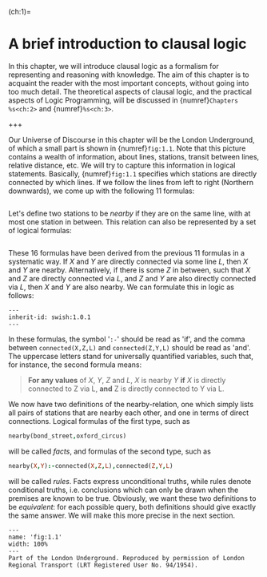 <!--H2: Chapter 1-->
(ch:1)=
# A brief introduction to clausal logic #

In this chapter, we will introduce clausal logic as a formalism for representing and reasoning with knowledge. The aim of this chapter is to acquaint the reader with the most important concepts, without going into too much detail. The theoretical aspects of clausal logic, and the practical aspects of Logic Programming, will be discussed in {numref}`Chapters %s<ch:2>` and {numref}`%s<ch:3>`.
<!--Chapters 2 3-->

+++

Our Universe of Discourse in this chapter will be the London Underground, of which a small part is shown in {numref}`fig:1.1`. Note that this picture contains a wealth of information, about lines, stations, transit between lines, relative distance, etc. We will try to capture this information in logical statements. Basically, {numref}`fig:1.1` specifies which stations are directly connected by which lines. If we follow the lines from left to right (Northern downwards), we come up with the following 11 formulas:
```{swish} swish:1.0.1
```
Let's define two stations to be *nearby* if they are on the same line, with at most one station in between. This relation can also be represented by a set of logical formulas:
```{swish} swish:1.0.2
```
These 16 formulas have been derived from the previous 11 formulas in a systematic way. If *X* and *Y* are directly connected via some line *L*, then *X* and *Y* are nearby. Alternatively, if there is some *Z* in between, such that *X* and *Z* are directly connected via *L*, and *Z* and *Y* are also directly connected via *L*, then *X* and *Y* are also nearby. We can formulate this in logic as follows:
```{swish} swish:1.0.3
---
inherit-id: swish:1.0.1
---
```
In these formulas, the symbol '`:-`' should be read as 'if', and the comma between `connected(X,Z,L)` and `connected(Z,Y,L)` should be read as 'and'. The uppercase letters stand for universally quantified variables, such that, for instance, the second formula means:

> **For any values** of *X*, *Y*, *Z* and *L*, *X* is nearby *Y* **if** *X* is directly connected to Z via L, **and** Z is directly connected to Y via L.

We now have two definitions of the nearby-relation, one which simply lists all pairs of stations that are nearby each other, and one in terms of direct connections. Logical formulas of the first type, such as
```Prolog
nearby(bond_street,oxford_circus)
```
will be called *facts*, and formulas of the second type, such as
```Prolog
nearby(X,Y):-connected(X,Z,L),connected(Z,Y,L)
```
will be called *rules*. Facts express unconditional truths, while rules denote conditional truths, i.e. conclusions which can only be drawn when the premises are known to be true. Obviously, we want these two definitions to be *equivalent*: for each possible query, both definitions should give exactly the same answer. We will make this more precise in the next section.

```{figure} /src/fig/part_i/image002.svg
---
name: 'fig:1.1'
width: 100%
---
Part of the London Underground. Reproduced by permission of London Regional Transport (LRT Registered User No. 94/1954).
```

```{exercise} ex:1.1
```
